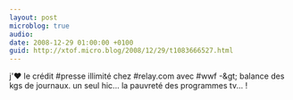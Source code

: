 ```yaml
---
layout: post
microblog: true
audio: 
date: 2008-12-29 01:00:00 +0100
guid: http://xtof.micro.blog/2008/12/29/t1083666527.html
---
```

j'♥ le crédit #presse illimité chez #relay.com avec #wwf -&amp;gt; balance des kgs de journaux. un seul hic... la pauvreté des programmes tv... !
